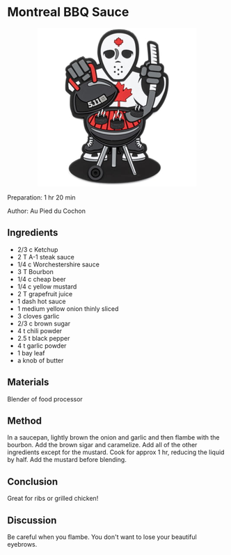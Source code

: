 # Montreal BBQ Sauce
<p align="center">
<img src="/images/HockeyBBQ.jpg" />
</p>

Preparation: 1 hr 20 min 

Author: Au Pied du Cochon 



## Ingredients

* 2/3 c Ketchup
* 2 T A-1 steak sauce
* 1/4 c Worchestershire sauce
* 3 T Bourbon
* 1/4 c cheap beer
* 1/4 c yellow mustard
* 2 T grapefruit juice
* 1 dash hot sauce
* 1 medium yellow onion thinly sliced
* 3 cloves garlic
* 2/3 c brown sugar
* 4 t chili powder
* 2.5 t black pepper
* 4 t garlic powder
* 1 bay leaf
* a knob of butter

## Materials
Blender of food processor

## Method
In a saucepan, lightly brown the onion and garlic and then flambe with the bourbon. Add the brown sigar and caramelize. Add all of the other ingredients except for the mustard. Cook for approx 1 hr, reducing the liquid by half. Add the mustard before blending.

## Conclusion
Great for ribs or grilled chicken!

## Discussion
Be careful when you flambe. You don't want to lose your beautiful eyebrows.
